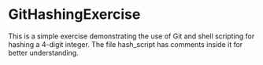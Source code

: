 # GitHashingExercise

This is a simple exercise demonstrating the use of Git and shell scripting for hashing a 4-digit integer.
The file hash_script has comments inside it for better understanding.
